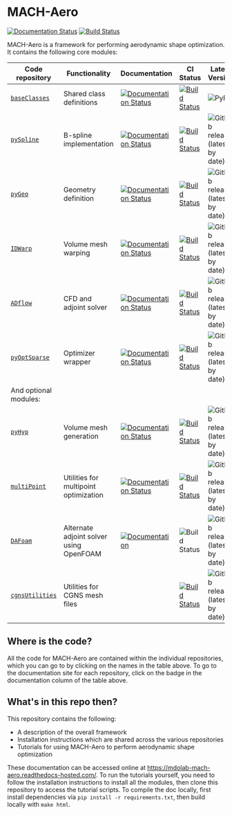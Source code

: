 # MACH-Aero
[![Documentation Status](https://readthedocs.com/projects/mdolab-mach-aero/badge/?version=latest)](https://mdolab-mach-aero.readthedocs-hosted.com/en/latest/?badge=latest)
[![Build Status](https://dev.azure.com/mdolab/Public/_apis/build/status/mdolab.MACH-Aero?repoName=mdolab%2FMACH-Aero&branchName=master)](https://dev.azure.com/mdolab/Public/_build/latest?definitionId=35&repoName=mdolab%2FMACH-Aero&branchName=master)

MACH-Aero is a framework for performing aerodynamic shape optimization.
It contains the following core modules:

| Code repository | Functionality | Documentation | CI Status | Latest Version |
| --------------- | ------------- | ------------- | --------- | -------------- |
| [`baseClasses`](https://github.com/mdolab/baseclasses) | Shared class definitions | [![Documentation Status](https://readthedocs.com/projects/mdolab-baseclasses/badge/?version=latest)](https://mdolab-baseclasses.readthedocs-hosted.com/?badge=latest) | [![Build Status](https://dev.azure.com/mdolab/Public/_apis/build/status/mdolab.baseclasses?repoName=mdolab%2Fbaseclasses&branchName=master)](https://dev.azure.com/mdolab/Public/_build/latest?definitionId=31&repoName=mdolab%2Fbaseclasses&branchName=master) | ![PyPI](https://img.shields.io/pypi/v/mdolab-baseclasses) |
| [`pySpline`](https://github.com/mdolab/pyspline) | B-spline implementation | [![Documentation Status](https://readthedocs.com/projects/mdolab-pyspline/badge/?version=latest)](https://mdolab-pyspline.readthedocs-hosted.com/en/latest/?badge=latest) | [![Build Status](https://dev.azure.com/mdolab/Public/_apis/build/status/mdolab.pyspline?branchName=master)](https://dev.azure.com/mdolab/Public/_build/latest?definitionId=20&branchName=master) | ![GitHub release (latest by date)](https://img.shields.io/github/v/release/mdolab/pyspline) |
| [`pyGeo`](https://github.com/mdolab/pygeo) | Geometry definition | [![Documentation Status](https://readthedocs.com/projects/mdolab-pygeo/badge/?version=latest)](https://mdolab-pygeo.readthedocs-hosted.com/en/latest/?badge=latest) | [![Build Status](https://dev.azure.com/mdolab/Public/_apis/build/status/mdolab.pygeo?branchName=master)](https://dev.azure.com/mdolab/Public/_build/latest?definitionId=17&branchName=master) | ![GitHub release (latest by date)](https://img.shields.io/github/v/release/mdolab/pygeo) |
| [`IDWarp`](https://github.com/mdolab/idwarp) | Volume mesh warping | [![Documentation Status](https://readthedocs.com/projects/mdolab-idwarp/badge/?version=latest)](https://mdolab-idwarp.readthedocs-hosted.com/en/latest/?badge=latest) | [![Build Status](https://dev.azure.com/mdolab/Public/_apis/build/status/mdolab.idwarp?repoName=mdolab%2Fidwarp&branchName=master)](https://dev.azure.com/mdolab/Public/_build/latest?definitionId=10&repoName=mdolab%2Fidwarp&branchName=master) | ![GitHub release (latest by date)](https://img.shields.io/github/v/release/mdolab/idwarp) |
| [`ADflow`](https://github.com/mdolab/adflow) | CFD and adjoint solver | [![Documentation Status](https://readthedocs.com/projects/mdolab-adflow/badge/?version=latest)](https://mdolab-adflow.readthedocs-hosted.com/?badge=latest) | [![Build Status](https://dev.azure.com/mdolab/Public/_apis/build/status/mdolab.adflow?repoName=mdolab%2Fadflow&branchName=master)](https://dev.azure.com/mdolab/Public/_build/latest?definitionId=4&repoName=mdolab%2Fadflow&branchName=master) | ![GitHub release (latest by date)](https://img.shields.io/github/v/release/mdolab/adflow) |
| [`pyOptSparse`](https://github.com/mdolab/pyoptsparse) | Optimizer wrapper | [![Documentation Status](https://readthedocs.com/projects/mdolab-pyoptsparse/badge/?version=latest)](https://mdolab-pyoptsparse.readthedocs-hosted.com/en/latest/?badge=latest) | [![Build Status](https://travis-ci.com/mdolab/pyoptsparse.svg?branch=master)](https://travis-ci.com/mdolab/pyoptsparse) | ![GitHub release (latest by date)](https://img.shields.io/github/v/release/mdolab/pyoptsparse) |
| And optional modules: |  |  |  |
| [`pyHyp`](https://github.com/mdolab/pyhyp) | Volume mesh generation | [![Documentation Status](https://readthedocs.com/projects/mdolab-pyhyp/badge/?version=latest)](https://mdolab-pyhyp.readthedocs-hosted.com/en/latest) | [![Build Status](https://dev.azure.com/mdolab/Public/_apis/build/status/mdolab.pyhyp?branchName=master)](https://dev.azure.com/mdolab/Public/_build/latest?definitionId=13&branchName=master) | ![GitHub release (latest by date)](https://img.shields.io/github/v/release/mdolab/pyhyp) |
| [`multiPoint`](https://github.com/mdolab/multipoint) | Utilities for multipoint optimization | [![Documentation Status](https://readthedocs.com/projects/mdolab-multipoint/badge/?version=latest)](https://mdolab-multipoint.readthedocs-hosted.com/en/latest/?badge=latest) | [![Build Status](https://dev.azure.com/mdolab/Public/_apis/build/status/mdolab.multipoint?branchName=master)](https://dev.azure.com/mdolab/Public/_build/latest?definitionId=24&branchName=master) | ![GitHub release (latest by date)](https://img.shields.io/github/v/release/mdolab/multipoint) |
| [`DAFoam`](https://github.com/mdolab/dafoam) | Alternate adjoint solver using OpenFOAM | [![Documentation](https://img.shields.io/badge/docs-passing-brightgreen)](https://dafoam.github.io/) | ![Build Status](https://github.com/mdolab/dafoam/workflows/DAFoam/badge.svg?branch=master) | ![GitHub release (latest by date)](https://img.shields.io/github/v/release/mdolab/dafoam) |
| [`cgnsUtilities`](https://github.com/mdolab/cgnsutilities) | Utilities for CGNS mesh files |  | [![Build Status](https://dev.azure.com/mdolab/Public/_apis/build/status/mdolab.cgnsutilities?repoName=mdolab%2Fcgnsutilities&branchName=master)](https://dev.azure.com/mdolab/Public/_build/latest?definitionId=16&repoName=mdolab%2Fcgnsutilities&branchName=master) | ![GitHub release (latest by date)](https://img.shields.io/github/v/release/mdolab/cgnsutilities) |

## Where is the code?
All the code for MACH-Aero are contained within the individual repositories, which you can go to by clicking on the names in the table above.
To go to the documentation site for each repository, click on the badge in the documentation column of the table above.

## What's in this repo then?
This repository contains the following:
- A description of the overall framework
- Installation instructions which are shared across the various repositories
- Tutorials for using MACH-Aero to perform aerodynamic shape optimization

These documentation can be accessed online at https://mdolab-mach-aero.readthedocs-hosted.com/.
To run the tutorials yourself, you need to follow the installation instructions to install all the modules, then clone this repository to access the tutorial scripts.
To compile the doc locally, first install dependencies via ``pip install -r requirements.txt``, then build locally with ``make html``.
